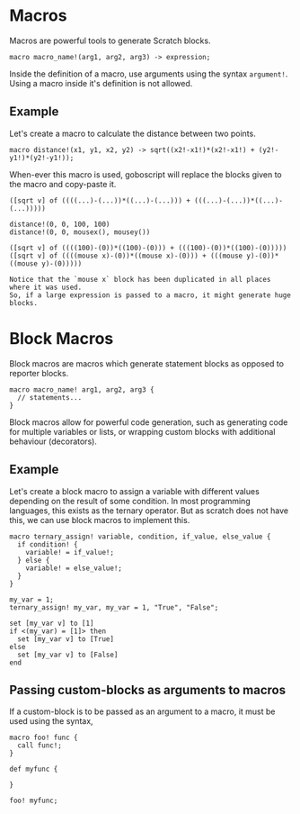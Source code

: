 # Macros

Macros are powerful tools to generate Scratch blocks.

```goboscript
macro macro_name!(arg1, arg2, arg3) -> expression;
```

Inside the definition of a macro, use arguments using the syntax `argument!`.
Using a macro inside it's definition is not allowed.

## Example

Let's create a macro to calculate the distance between two points.

```goboscript
macro distance!(x1, y1, x2, y2) -> sqrt((x2!-x1!)*(x2!-x1!) + (y2!-y1!)*(y2!-y1!));
```

When-ever this macro is used, goboscript will replace the blocks given to the macro
and copy-paste it.

```blocks
([sqrt v] of ((((...)-(...))*((...)-(...))) + (((...)-(...))*((...)-(...)))))
```

```goboscript
distance!(0, 0, 100, 100)
distance!(0, 0, mousex(), mousey())
```

```blocks
([sqrt v] of ((((100)-(0))*((100)-(0))) + (((100)-(0))*((100)-(0)))))
([sqrt v] of ((((mouse x)-(0))*((mouse x)-(0))) + (((mouse y)-(0))*((mouse y)-(0)))))
```

```admonish info title="Note"
Notice that the `mouse x` block has been duplicated in all places where it was used.
So, if a large expression is passed to a macro, it might generate huge blocks.
```

# Block Macros

Block macros are macros which generate statement blocks as opposed to reporter blocks.

```goboscript
macro macro_name! arg1, arg2, arg3 {
  // statements...
}
```

Block macros allow for powerful code generation, such as generating code for multiple
variables or lists, or wrapping custom blocks with additional behaviour (decorators).

## Example

Let's create a block macro to assign a variable with different values depending on
the result of some condition. In most programming languages, this exists as the ternary
operator. But as scratch does not have this, we can use block macros to implement
this.

```goboscript
macro ternary_assign! variable, condition, if_value, else_value {
  if condition! {
    variable! = if_value!;
  } else {
    variable! = else_value!;
  }
}
```

```goboscript
my_var = 1;
ternary_assign! my_var, my_var = 1, "True", "False";
```

```blocks
set [my_var v] to [1]
if <(my_var) = [1]> then
  set [my_var v] to [True]
else
  set [my_var v] to [False]
end
```

## Passing custom-blocks as arguments to macros

If a custom-block is to be passed as an argument to a macro, it must be used using the
syntax,

```goboscript
macro foo! func {
  call func!;
}
```

```goboscript
def myfunc {
  
}

foo! myfunc;
```
